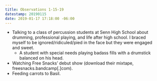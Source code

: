 ```yaml
---
title: Observations 1-15-19
datestamp: 20190115
date: 2019-01-17 17:18:00 -06:00
---
```


- Talking to a class of percussion students at Senn High School about drumming, professional playing, and life after high school. I braced myself to be ignored/ridiculed/pied in the face but they were engaged and sweet.
	- A student with special needs playing badass fills with a drumstick balanced on his head.
- Watching Free Snacks’ debut show (download their mixtape, freesnacks.bandcamp[.]com).
- Feeding carrots to Basil.
